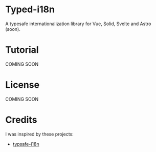 # Typed-i18n

A typesafe internationalization library for Vue, Solid, Svelte and Astro (soon).

# Tutorial
<!-- TODO -->

COMING SOON

# License
<!-- TODO -->
COMING SOON

# Credits

I was inspired by these projects:

- [typsafe-i18n](https://github.com/ivanhofer/typesafe-i18n)
